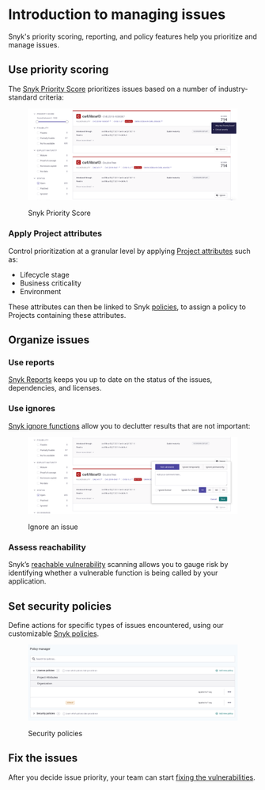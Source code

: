 # Introduction to managing issues

Snyk's priority scoring, reporting, and policy features help you prioritize and manage issues.

## Use priority scoring

The [Snyk Priority Score](issue-management/priority-score.md) prioritizes issues based on a number of industry-standard criteria:

<figure><img src="../.gitbook/assets/image (121) (1) (1) (1) (1) (1) (1) (1) (1) (1) (1) (1) (1) (1) (1) (1) (1) (1) (1) (1) (1) (1) (1) (1) (1) (1) (1) (1) (1).png" alt="Snyk Priority Score"><figcaption><p>Snyk Priority Score</p></figcaption></figure>

### Apply Project attributes <a href="#h.r3thgse7qt7n" id="h.r3thgse7qt7n"></a>

Control prioritization at a granular level by applying [Project attributes](introduction-to-snyk-projects/project-attributes.md) such as:

* Lifecycle stage
* Business criticality
* Environment

These attributes can then be linked to Snyk [policies](policies/), to assign a policy to Projects containing these attributes.

## Organize issues

### Use reports

[Snyk Reports](snyk-reports/) keeps you up to date on the status of the issues, dependencies, and licenses.

### Use ignores

[Snyk ignore functions](issue-management/ignore-issues.md) allow you to declutter results that are not important:

<figure><img src="../.gitbook/assets/image (103) (1) (1) (1) (1) (1) (1) (1) (1) (1) (1) (1) (1) (1) (1) (1) (1) (1) (1) (1) (1) (1) (1) (1) (1) (1) (1) (1) (1) (1).png" alt="Ignore an issue"><figcaption><p>Ignore an issue</p></figcaption></figure>

### Assess reachability <a href="#h.ts3kx23p4m7p" id="h.ts3kx23p4m7p"></a>

Snyk’s [reachable vulnerability](issue-management/reachable-vulnerabilities.md) scanning allows you to gauge risk by identifying whether a vulnerable function is being called by your application.

## Set security policies

Define actions for specific types of issues encountered, using our customizable [Snyk policies](policies/).

<figure><img src="../.gitbook/assets/image (112) (1) (1) (1) (1) (1) (1) (1) (1) (1) (1) (2) (1) (1) (1) (1) (1) (1) (1) (1) (1) (1) (1) (1) (1) (1) (1) (1).png" alt="Security policies"><figcaption><p>Security policies</p></figcaption></figure>

## Fix the issues

After you decide issue priority, your team can start [fixing the vulnerabilities](../scan-application-code/snyk-open-source/starting-to-fix-vulnerabilities/).
